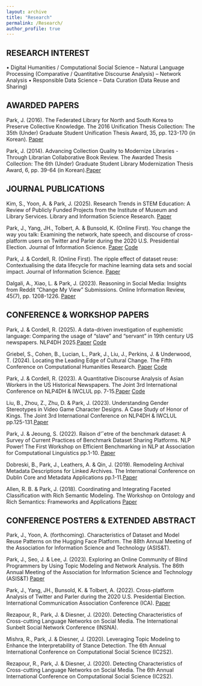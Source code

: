 ```yaml
---
layout: archive
title: "Research"
permalink: /Research/
author_profile: true
---
```


## RESEARCH INTEREST
• Digital Humanities / Computational Social Science
– Natural Language Processing (Comparative / Quantitative Discourse Analysis)
– Network Analysis
• Responsible Data Science
– Data Curation (Data Reuse and Sharing)

## AWARDED PAPERS
Park, J. (2016). The Federated Library for North and South Korea to Preserve Collective Knowledge. The 2016 Unification
Thesis Collection: The 35th (Under) Graduate Student Unification Thesis Award, 35, pp. 123-170 (in Korean). [Paper](https://uniedu.go.kr/uniedu/home/pds/pdsatcl/view.do?id=19773&mid=SM00000532&limit=20&sc=T&eqOdrby=false&eqViewYn=true&odr=news)

Park, J. (2014). Advancing Collection Quality to Modernize Libraries - Through Librarian Collaborative Book Review.
The Awarded Thesis Collection: The 6th (Under) Graduate Student Library Modernization Thesis Award, 6, pp. 39-64 (in
Korean).[Paper](https://oak.go.kr/nl-ir/handle/2020.oak/304)


## JOURNAL PUBLICATIONS

Kim, S., Yoon, A. & Park, J. (2025). Research Trends in STEM Education: A Review of Publicly Funded Projects from
the Institute of Museum and Library Services. Library and Information Science Research. [Paper](https://www.sciencedirect.com/science/article/abs/pii/S0740818825000295)

Park, J., Yang, JH., Tolbert, A. & Bunsold, K. (Online First). You change the way you talk: Examining the network, hate
speech, and discourse of cross-platform users on Twitter and Parler during the 2020 U.S. Presidential Election. Journal of
Information Science.  [Paper](https://journals.sagepub.com/doi/abs/10.1177/01655515241238405) [Code](https://github.com/park-jay/cross-platform)

Park, J. & Cordell, R. (Online First). The ripple effect of dataset reuse: Contextualising the data lifecycle for machine
learning data sets and social impact. Journal of Information Science. [Paper](https://journals.sagepub.com/doi/abs/10.1177/01655515231212977)

Dalgali, A., Xiao, L. & Park, J. (2023). Reasoning in Social Media: Insights from Reddit ”Change My View” Submissions.
Online Information Review, 45(7), pp. 1208-1226. [Paper](https://www.emerald.com/insight/content/doi/10.1108/OIR-08-2020-0330/full/html)

## CONFERENCE & WORKSHOP PAPERS

Park, J. & Cordell, R. (2025). A data-driven investigation of euphemistic language: Comparing the usage of “slave” and
“servant” in 19th century US newspapers. NLP4DH 2025.[Paper](https://aclanthology.org/anthology-files/anthology-files/pdf/nlp4dh/2025.nlp4dh-1.31.pdf) [Code](https://github.com/park-jay/slavery-discourse)

Griebel, S., Cohen, B., Lucian, L., Park, J., Liu, J., Perkins, J. & Underwood, T. (2024). Locating the Leading Edge of
Cultural Change. The Fifth Conference on Computational Humanities Research. [Paper](https://arxiv.org/pdf/2411.15068) [Code](https://github.com/IllinoisLiteraryLab/novelty)

Park, J. & Cordell, R. (2023). A Quantitative Discourse Analysis of Asian Workers in the US Historical Newspapers. The
Joint 3rd International Conference on NLP4DH & IWCLUL pp. 7-15.[Paper](https://journals.sagepub.com/doi/abs/10.1177/01655515241238405) [Code](https://github.com/park-jay/cross-platform)

Liu, B., Zhou, Z., Zhu, D. & Park, J. (2023). Understanding Gender Stereotypes in Video Game Character Designs. A
Case Study of Honor of Kings. The Joint 3rd International Conference on NLP4DH & IWCLUL pp.125-131.[Paper](https://arxiv.org/pdf/2311.14226)

Park, J. & Jeoung, S. (2022). Raison d’ˆetre of the benchmark dataset: A Survey of Current Practices of Benchmark Dataset
Sharing Platforms. NLP Power! The First Workshop on Efficient Benchmarking in NLP at Association for Computational
Linguistics pp.1-10. [Paper](https://aclanthology.org/2022.nlppower-1.1/)

Dobreski, B., Park, J., Leathers, A. & Qin, J. (2019). Remodeling Archival Metadata Descriptions for Linked Archives.
The International Conference on Dublin Core and Metadata Applications pp.1-11.[Paper](https://dcpapers.dublincore.org/article/952141553)

Allen, R. B. & Park, J. (2018). Coordinating and Integrating Faceted Classification with Rich Semantic Modeling. The
Workshop on Ontology and Rich Semantics: Frameworks and Applications [Paper](https://arxiv.org/abs/1809.09548)

## CONFERENCE POSTERS & EXTENDED ABSTRACT

Park, J., Yoon, A. (forthcoming). Characteristics of Dataset and Model Reuse Patterns on the Hugging Face Platform. The
88th Annual Meeting of the Association for Information Science and Technology (ASIS&T).

Park, J., Seo, J. & Lee, J. (2023). Exploring an Online Community of Blind Programmers by Using Topic Modeling and
Network Analysis. The 86th Annual Meeting of the Association for Information Science and Technology (ASIS&T) [Paper](https://doi.org/10.1002/pra2.956) 

Park, J., Yang, JH., Bunsold, K. & Tolbert, A. (2022). Cross-platform Analysis of Twitter and Parler during the 2020 U.S.
Presidential Election. International Communication Association Conference (ICA). [Paper](https://www.ideals.illinois.edu/items/121292)

Rezapour, R., Park, J. & Diesner, J. (2020). Detecting Characteristics of Cross-cutting Language Networks on Social Media.
The International Sunbelt Social Network Conference (INSNA).

Mishra, R., Park, J. & Diesner, J. (2020). Leveraging Topic Modeling to Enhance the Interpretability of Stance Detection.
The 6th Annual International Conference on Computational Social Science (IC2S2).

Rezapour, R., Park, J. & Diesner, J. (2020). Detecting Characteristics of Cross-cutting Language Networks on Social Media.
The 6th Annual International Conference on Computational Social Science (IC2S2).

